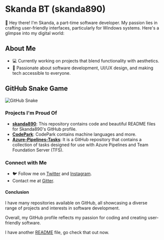<!DOCTYPE html>
<html lang="en">
<head>
    <meta charset="UTF-8">
    <meta name="viewport" content="width=device-width, initial-scale=1.0">
</head>
<body>
    <div class="container">
        <h1>Skanda BT (skanda890)</h1>
        <p>👋 Hey there! I'm Skanda, a part-time software developer. My passion lies in crafting user-friendly interfaces, particularly for Windows systems. Here's a glimpse into my digital world:</p>
        <h2>About Me</h2>
        <ul>
            <li>💻 Currently working on projects that blend functionality with aesthetics.</li>
            <li>🌟 Passionate about software development, UI/UX design, and making tech accessible to everyone.</li>
        </ul>
        <h2>GitHub Snake Game</h2>
        <picture>
            <!-- Source for dark mode -->
            <source media="(prefers-color-scheme: dark)" srcset="https://example.com/github-snake-dark.svg" />
            <!-- Source for light mode -->
            <source media="(prefers-color-scheme: light)" srcset="https://example.com/github-snake.svg" />
            <!-- Fallback image -->
            <img alt="GitHub Snake" src="https://example.com/github-snake.svg" />
        </picture>
        <h3>Projects I'm Proud Of</h3>
        <ul>
            <li><strong><a href="https://github.com/skanda890/skanda890">skanda890</a></strong>: This repository contains code and beautiful README files for Skanda890's GitHub profile.</li>
            <li><strong><a href="https://github.com/skanda890/CodePark">CodePark</a></strong>: CodePark contains machine languages and more.</li>
            <li><strong><a href="https://github.com/skanda890/Azure-Pipelines-Tasks">Azure-Pipelines-Tasks</a></strong>: It is a GitHub repository that contains a collection of tasks designed for use with Azure Pipelines and Team Foundation Server (TFS).</li>
            <!-- Placeholder for additional repositories -->
            <!-- Add more <li> elements here with other repositories -->
        </ul>
        <h3>Connect with Me</h3>
        <ul>
            <li>🐦 Follow me on <a href="https://x.com/SkandaBT2015">Twitter</a> and <a href="https://www.instagram.com/skandabt/">Instagram</a>.</li>
            <li>Contact me at <a href="https://matrix.to/#/@skanda890:gitter.im">Gitter</a>.</li>
        </ul>
        <h4>Conclusion</h4>
        <p>I have many repositories available on GitHub, all showcasing a diverse range of projects and interests in software development.</p>
        <p>Overall, my GitHub profile reflects my passion for coding and creating user-friendly software.</p>
        <p>I have another <a href="https://github.com/skanda890/skanda890/blob/HTML/README-adventure.md">README</a> file, go check that out now.</p>
    </div>
</body>
</html>
